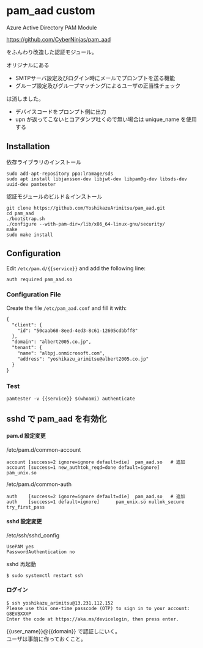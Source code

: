 # pam_aad custom

Azure Active Directory PAM Module

https://github.com/CyberNinjas/pam_aad

をふんわり改造した認証モジュール。

オリジナルにある

* SMTPサーバ設定及びログイン時にメールでプロンプトを送る機能
* グループ設定及びグループマッチングによるユーザの正当性チェック

は消しました。

* デバイスコードをプロンプト側に出力
* upn が返ってこないとコアダンプ吐くので無い場合は unique_name を使用する

##  Installation

依存ライブラリのインストール

```
sudo add-apt-repository ppa:lramage/sds
sudo apt install libjansson-dev libjwt-dev libpam0g-dev libsds-dev uuid-dev pamtester
```

認証モジュールのビルド＆インストール
```
git clone https://github.com/YoshikazuArimitsu/pam_aad.git
cd pam_aad
./bootstrap.sh
./configure --with-pam-dir=/lib/x86_64-linux-gnu/security/
make
sudo make install
```

## Configuration

Edit `/etc/pam.d/{{service}}` and add the following line:

```
auth required pam_aad.so
``` 

### Configuration File

Create the file ```/etc/pam_aad.conf``` and fill it with:

```mustache
{
  "client": {
    "id": "50caab68-8eed-4ed3-8c61-12605cdbbff8"
  },
  "domain": "albert2005.co.jp",
  "tenant": {
    "name": "albpj.onmicrosoft.com",
    "address": "yoshikazu_arimitsu@albert2005.co.jp"
  }
}
```

### Test

```
pamtester -v {{service}} $(whoami) authenticate
```

## sshd で pam_aad を有効化

#### pam.d 設定変更

/etc/pam.d/common-account

```
account [success=2 ignore=ignore default=die]  pam_aad.so   # 追加
account [success=1 new_authtok_reqd=done default=ignore]        pam_unix.so
```

/etc/pam.d/common-auth

```
auth    [success=2 ignore=ignore default=die]  pam_aad.so   # 追加
auth    [success=1 default=ignore]      pam_unix.so nullok_secure try_first_pass
```

#### sshd 設定変更

/etc/ssh/sshd_config

```
UsePAM yes
PasswordAuthentication no
```

sshd 再起動

```
$ sudo systemctl restart ssh
```

#### ログイン

```
$ ssh yoshikazu_arimitsu@13.231.112.152
Please use this one-time passcode (OTP) to sign in to your account: G8EVBXXXP
Enter the code at https://aka.ms/devicelogin, then press enter.
```

{{user_name}}@{{domain}} で認証しにいく。  
ユーザは事前に作っておくこと。
